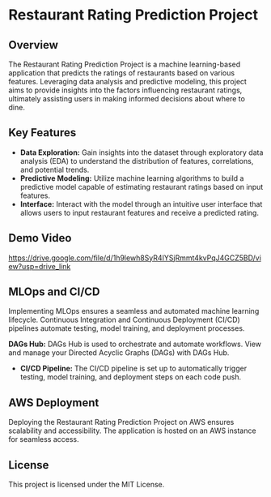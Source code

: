 # Restaurant Rating Prediction Project

## Overview

The Restaurant Rating Prediction Project is a machine learning-based application that predicts the ratings of restaurants based on various features. Leveraging data analysis and predictive modeling, this project aims to provide insights into the factors influencing restaurant ratings, ultimately assisting users in making informed decisions about where to dine.

## Key Features

- **Data Exploration:** Gain insights into the dataset through exploratory data analysis (EDA) to understand the distribution of features, correlations, and potential trends.
- **Predictive Modeling:** Utilize machine learning algorithms to build a predictive model capable of estimating restaurant ratings based on input features.
- **Interface:** Interact with the model through an intuitive user interface that allows users to input restaurant features and receive a predicted rating.

## Demo Video

https://drive.google.com/file/d/1h9lewh8SyR4IYSjRmmt4kvPqJ4GCZ5BD/view?usp=drive_link

## MLOps and CI/CD

Implementing MLOps ensures a seamless and automated machine learning lifecycle. Continuous Integration and Continuous Deployment (CI/CD) pipelines automate testing, model training, and deployment processes.

**DAGs Hub:**
DAGs Hub is used to orchestrate and automate workflows. View and manage your Directed Acyclic Graphs (DAGs) with DAGs Hub.

- **CI/CD Pipeline:**
  The CI/CD pipeline is set up to automatically trigger testing, model training, and deployment steps on each code push.

## AWS Deployment

Deploying the Restaurant Rating Prediction Project on AWS ensures scalability and accessibility. The application is hosted on an AWS instance for seamless access.

## License

This project is licensed under the MIT License.
